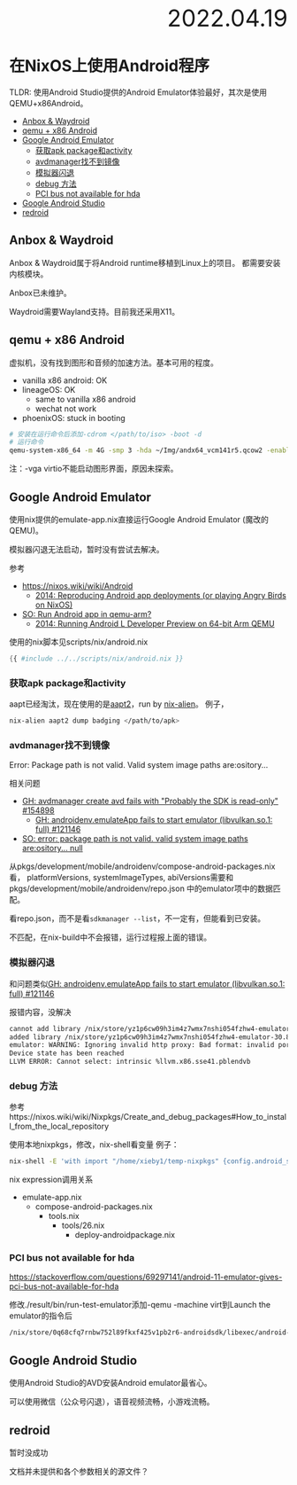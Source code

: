 <div style="text-align:right; font-size:3em;">2022.04.19</div>

# 在NixOS上使用Android程序

TLDR: 使用Android Studio提供的Android Emulator体验最好，其次是使用QEMU+x86Android。

<!-- vim-markdown-toc GFM -->

* [Anbox & Waydroid](#anbox--waydroid)
* [qemu + x86 Android](#qemu--x86-android)
* [Google Android Emulator](#google-android-emulator)
  * [获取apk package和activity](#获取apk-package和activity)
  * [avdmanager找不到镜像](#avdmanager找不到镜像)
  * [模拟器闪退](#模拟器闪退)
  * [debug 方法](#debug-方法)
  * [PCI bus not available for hda](#pci-bus-not-available-for-hda)
* [Google Android Studio](#google-android-studio)
* [redroid](#redroid)

<!-- vim-markdown-toc -->

## Anbox & Waydroid

Anbox & Waydroid属于将Android runtime移植到Linux上的项目。
都需要安装内核模块。

Anbox已未维护。

Waydroid需要Wayland支持。目前我还采用X11。

## qemu + x86 Android

虚拟机，没有找到图形和音频的加速方法。基本可用的程度。

* vanilla x86 android: OK
* lineageOS: OK
  * same to vanilla x86 android
  * wechat not work
* phoenixOS: stuck in booting

```bash
# 安装在运行命令后添加-cdrom </path/to/iso> -boot -d
# 运行命令
qemu-system-x86_64 -m 4G -smp 3 -hda ~/Img/andx64_vcm141r5.qcow2 -enable-kvm -display gtk,window-close=off -device AC97
```

注：-vga virtio不能启动图形界面，原因未探索。

## Google Android Emulator

使用nix提供的emulate-app.nix直接运行Google Android Emulator (魔改的QEMU)。

模拟器闪退无法启动，暂时没有尝试去解决。

参考

* https://nixos.wiki/wiki/Android
  * [2014: Reproducing Android app deployments (or playing Angry Birds on NixOS)](https://sandervanderburg.blogspot.com/2014/02/reproducing-android-app-deployments-or.html)
* [SO: Run Android app in qemu-arm?](https://stackoverflow.com/questions/24627978/run-android-app-in-qemu-arm)
  * [2014: Running Android L Developer Preview on 64-bit Arm QEMU](https://www.linaro.org/blog/running-64bit-android-l-qemu/index.html)

使用的nix脚本见scripts/nix/android.nix

```nix
{{ #include ../../scripts/nix/android.nix }}
```

### 获取apk package和activity

aapt已经淘汰，现在使用的是[aapt2](https://developer.android.com/studio/command-line/aapt2#download_aapt2)，run by [nix-alien](https://github.com/thiagokokada/nix-alien)。
例子，

```bash
nix-alien aapt2 dump badging </path/to/apk>
```

### avdmanager找不到镜像

Error: Package path is not valid. Valid system image paths are:ository...

相关问题

* [GH: avdmanager create avd fails with "Probably the SDK is read-only" #154898](https://github.com/NixOS/nixpkgs/issues/154898)
  * [GH: androidenv.emulateApp fails to start emulator (libvulkan.so.1: full) #121146](https://github.com/NixOS/nixpkgs/issues/121146)
* [SO: error: package path is not valid. valid system image paths are:ository... null](https://stackoverflow.com/questions/66597053)

从pkgs/development/mobile/androidenv/compose-android-packages.nix看，
platformVersions, systemImageTypes, abiVersions需要和
pkgs/development/mobile/androidenv/repo.json
中的emulator项中的数据匹配。

看repo.json，而不是看`sdkmanager --list`，不一定有，但能看到已安装。

不匹配，在nix-build中不会报错，运行过程报上面的错误。

### 模拟器闪退

和问题类似[GH: androidenv.emulateApp fails to start emulator (libvulkan.so.1: full) #121146](https://github.com/NixOS/nixpkgs/issues/121146)

报错内容，没解决

```bash
cannot add library /nix/store/yz1p6cw09h3im4z7wmx7nshi054fzhw4-emulator-30.8.4/libexec/android-sdk/emulator/qemu/linux-x86_64/lib64/vulkan/libvulkan.so: failed
added library /nix/store/yz1p6cw09h3im4z7wmx7nshi054fzhw4-emulator-30.8.4/libexec/android-sdk/emulator/lib64/vulkan/libvulkan.so
emulator: WARNING: Ignoring invalid http proxy: Bad format: invalid port number (must be decimal)
Device state has been reached
LLVM ERROR: Cannot select: intrinsic %llvm.x86.sse41.pblendvb
```

### debug 方法

参考https://nixos.wiki/wiki/Nixpkgs/Create_and_debug_packages#How_to_install_from_the_local_repository

使用本地nixpkgs，修改，nix-shell看变量
例子：

```bash
nix-shell -E 'with import "/home/xieby1/temp-nixpkgs" {config.android_sdk.accept_license = true;}; (androidenv.composeAndroidPackages {includeSystemImages =true; platformVersions=["16"];}).androidsdk'
```

nix expression调用关系

* emulate-app.nix
  * compose-android-packages.nix
    * tools.nix
      * tools/26.nix
        * deploy-androidpackage.nix

### PCI bus not available for hda

https://stackoverflow.com/questions/69297141/android-11-emulator-gives-pci-bus-not-available-for-hda

修改./result/bin/run-test-emulator添加-qemu -machine virt到Launch the emulator的指令后

```bash
/nix/store/0q68cfq7rnbw752l89fkxf425v1pb2r6-androidsdk/libexec/android-sdk/emulator/emulator -avd device -no-boot-anim -port $port $NIX_ANDROID_EMULATORFLAGS -qemu -machine virt &
```

## Google Android Studio

使用Android Studio的AVD安装Android emulator最省心。

可以使用微信（公众号闪退），语音视频流畅，小游戏流畅。

## redroid

暂时没成功

文档并未提供和各个参数相关的源文件？
